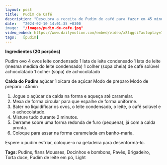 ```yaml
---
layout: post
title:  Pudim de Café
description: "Descubra a receita de Pudim de café para fazer em 45 minutos. Jogue o açúcar da calda na forma e aqueça até caramelar."
date:   "2024-02-10 14:01:35 +0300
image:  "/images/pudim-de-cafe.jpg"
video_embed: https://www.dailymotion.com/embed/video/x8lqgsi?autoplay=1
tags:   [pudim]
---
```



**Ingredientes (20 porções)**

Pudim
ovo
4 ovos
leite condensado
1 lata de leite condensado
1 lata de leite (mesma medida do leite condensado)
1 colher (sopa cheia) de café solúvel
achocolatado
1 colher (sopa) de achocolatado

**Calda do Pudim**
açúcar
1 xícara de açúcar
Modo de preparo
Modo de preparo : 45min

 1. Jogue o açúcar da calda na forma e aqueça até caramelar.
 2. Mexa de forma circular para que espalhe de forma uniforme.
 3. Bater no liquidificar os ovos, o leite condensado, o leite, o café
    solúvel e o achocolatado.
 4. Misture tudo durante 2 minutos.
 5. Derrame sobre uma forma redonda de furo (pequena), já com a calda
    pronta.
 6. Coloque para assar na forma caramelada em banho-maria.

Espere o pudim esfriar, coloque-o na geladeira para desenformá-lo.

**Tags:**
Pudins, flans Mousses, Docinhos e bombons, Pavês, Brigadeiro, Torta doce, Pudim de leite em pó, Light
